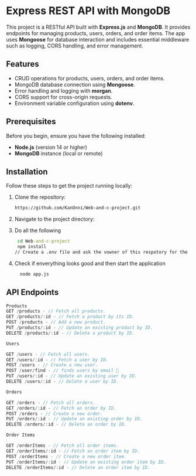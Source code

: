 # Express REST API with MongoDB

This project is a RESTful API built with **Express.js** and **MongoDB**. It provides endpoints for managing products, users, orders, and order items. The app uses **Mongoose** for database interaction and includes essential middleware such as logging, CORS handling, and error management.

## Features

- CRUD operations for products, users, orders, and order items.
- MongoDB database connection using **Mongoose**.
- Error handling and logging with **morgan**.
- CORS support for cross-origin requests.
- Environment variable configuration using **dotenv**.

## Prerequisites

Before you begin, ensure you have the following installed:

- **Node.js** (version 14 or higher)
- **MongoDB** instance (local or remote)

## Installation

Follow these steps to get the project running locally:

1. Clone the repository:

   ```bash
   https://github.com/KanOnni/Web-and-c-project.git

2. Navigate to the project directory:
3. Do all the following 
   ```cmd
    cd Web-and-c-project
    npm install
   // Create a .env file and ask the vowner of this respotory for the connection string

4. Check if enverything looks good and then start the application
   ```cmd
     node app.js

## API Endpoints

  ```js
Products
GET /products - // Fetch all products.
GET /products/:id - // Fetch a product by its ID.
POST /products - // Add a new product.
PUT /products/:id - // Update an existing product by ID.
DELETE /products/:id - // Delete a product by ID.

Users

GET /users - // Fetch all users.
GET /users/:id - // Fetch a user by ID.
POST /users - // Create a new user.
POST /user/find - // finds users by email 📧
PUT /users/:id - // Update an existing user by ID.
DELETE /users/:id - // Delete a user by ID.

Orders

GET /orders - // Fetch all orders.
GET /orders/:id - // Fetch an order by ID.
POST /orders - // Create a new order.
PUT /orders/:id - // Update an existing order by ID.
DELETE /orders/:id - // Delete an order by ID.

Order Items

GET /orderItems - // Fetch all order items.
GET /orderItems/:id - // Fetch an order item by ID.
POST /orderItems - // Create a new order item.
PUT /orderItems/:id - // Update an existing order item by ID.
DELETE /orderItems/:id - // Delete an order item by ID.
   
